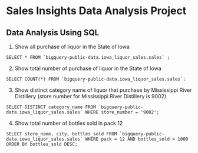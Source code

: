 # Sales Insights Data Analysis Project

## Data Analysis Using SQL

1. Show all purchase of liquor in the State of Iowa
```
SELECT * FROM `bigquery-public-data.iowa_liquor_sales.sales` ;
```
  
2. Show total number of purchase of liquor in the State of Iowa
```
SELECT COUNT(*) FROM `bigquery-public-data.iowa_liquor_sales.sales`;

```
3. Show distinct category name of liquor that purchase by Mississippi River Distillery (store number for Mississippi River Distillery is 9002)
```
SELECT DISTINCT category_name FROM `bigquery-public-data.iowa_liquor_sales.sales` WHERE store_number = '9002';

```
4. Show total number of bottles sold in pack 12
```
SELECT store_name, city, bottles_sold FROM `bigquery-public-data.iowa_liquor_sales.sales` WHERE pack = 12 AND bottles_sold > 1000 ORDER BY bottles_sold DESC;
```

